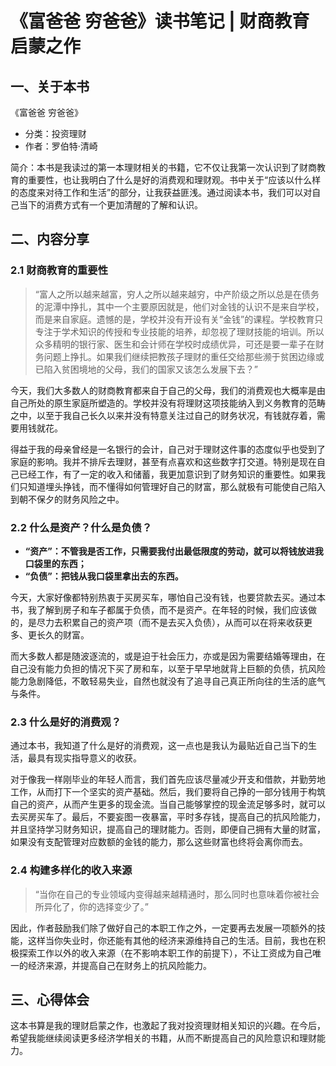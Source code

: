 # 《富爸爸 穷爸爸》读书笔记 | 财商教育启蒙之作

## 一、关于本书

《富爸爸 穷爸爸》

- 分类：投资理财
- 作者：罗伯特·清崎

简介：本书是我读过的第一本理财相关的书籍，它不仅让我第一次认识到了财商教育的重要性，也让我明白了什么是好的消费观和理财观。书中关于“应该以什么样的态度来对待工作和生活”的部分，让我获益匪浅。通过阅读本书，我们可以对自己当下的消费方式有一个更加清醒的了解和认识。

## 二、内容分享

### 2.1 财商教育的重要性

> “富人之所以越来越富，穷人之所以越来越穷，中产阶级之所以总是在债务的泥潭中挣扎，其中一个主要原因就是，他们对金钱的认识不是来自学校，而是来自家庭。遗憾的是，学校并没有开设有关“金钱”的课程。学校教育只专注于学术知识的传授和专业技能的培养，却忽视了理财技能的培训。所以众多精明的银行家、医生和会计师在学校时成绩优异，可还是要一辈子在财务问题上挣扎。如果我们继续把教孩子理财的重任交给那些濒于贫困边缘或已陷入贫困境地的父母，我们的国家又该怎么发展下去？”

今天，我们大多数人的财商教育都来自于自己的父母，我们的消费观也大概率是由自己所处的原生家庭所塑造的。学校并没有将理财这项技能纳入到义务教育的范畴之中，以至于我自己长久以来并没有特意关注过自己的财务状况，有钱就存着，需要用钱就花。

得益于我的母亲曾经是一名银行的会计，自己对于理财这件事的态度似乎也受到了家庭的影响。我并不排斥去理财，甚至有点喜欢和这些数字打交道。特别是现在自己已经工作，有了一定的收入和储蓄，我更加意识到了财务知识的重要性。如果我们只知道埋头挣钱，而不懂得如何管理好自己的财富，那么就极有可能使自己陷入到朝不保夕的财务风险之中。

### 2.2 什么是资产？什么是负债？

- **“资产”：不管我是否工作，只需要我付出最低限度的劳动，就可以将钱放进我口袋里的东西；**
- **“负债”：把钱从我口袋里拿出去的东西。**

今天，大家好像都特别热衷于买房买车，哪怕自己没有钱，也要贷款去买。通过本书，我了解到房子和车子都属于负债，而不是资产。在年轻的时候，我们应该做的，是尽力去积累自己的资产项（而不是去买入负债），从而可以在将来收获更多、更长久的财富。

而大多数人都是随波逐流的，或是迫于社会压力，亦或是因为需要结婚等理由，在自己没有能力负担的情况下买了房和车，以至于早早地就背上巨额的负债，抗风险能力急剧降低，不敢轻易失业，自然也就没有了追寻自己真正所向往的生活的底气与条件。

### 2.3 什么是好的消费观？

通过本书，我知道了什么是好的消费观，这一点也是我认为最贴近自己当下的生活，最具有现实指导意义的收获。

对于像我一样刚毕业的年轻人而言，我们首先应该尽量减少开支和借款，并勤劳地工作，从而打下一个坚实的资产基础。然后，我们要将自己挣的一部分钱用于构筑自己的资产，从而产生更多的现金流。当自己能够掌控的现金流足够多时，就可以去买房买车了。最后，不要妄图一夜暴富，平时多存钱，提高自己的抗风险能力，并且坚持学习财务知识，提高自己的理财能力。否则，即便自己拥有大量的财富，如果没有支配管理对应数额的金钱的能力，那么这些财富也终将会离你而去。

### 2.4 构建多样化的收入来源

> “当你在自己的专业领域内变得越来越精通时，那么同时也意味着你被社会所异化了，你的选择变少了。”

因此，作者鼓励我们除了做好自己的本职工作之外，一定要再去发展一项额外的技能，这样当你失业时，你还能有其他的经济来源维持自己的生活。目前，我也在积极探索工作以外的收入来源（在不影响本职工作的前提下），不让工资成为自己唯一的经济来源，并提高自己在财务上的抗风险能力。

## 三、心得体会

这本书算是我的理财启蒙之作，也激起了我对投资理财相关知识的兴趣。在今后，希望我能继续阅读更多经济学相关的书籍，从而不断提高自己的风险意识和理财能力。
